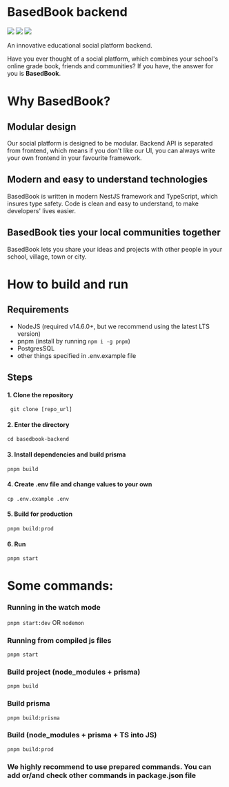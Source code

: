 # BasedBook backend
![](https://img.shields.io/github/actions/workflow/status/nasz-elektryk/basedbook-backend/tests.yml?logo=github-actions&logoColor=white&style=for-the-badge)
![](https://img.shields.io/github/license/nasz-elektryk/basedbook-backend?logo=gnu&style=for-the-badge)
![](https://img.shields.io/github/package-json/v/nasz-elektryk/basedbook-backend?color=yellow&logo=pnpm&logoColor=white&style=for-the-badge)

An innovative educational social platform backend.

Have you ever thought of a social platform, which combines your school's online grade book, friends and communities? If you have, the answer for you is **BasedBook**.

# Why BasedBook?
## Modular design
Our social platform is designed to be modular. Backend API is separated from frontend, which means if you don't like our UI, you can always write your own frontend in your favourite framework.

## Modern and easy to understand technologies
BasedBook is written in modern NestJS framework and TypeScript, which insures type safety. Code is clean and easy to understand, to make developers' lives easier.

## BasedBook ties your local communities together
BasedBook lets you share your ideas and projects with other people in your school, village, town or city.

# How to build and run
## Requirements
- NodeJS (required v14.6.0+, but we recommend using the latest LTS version)
- pnpm (install by running ```npm i -g pnpm```)
- PostgresSQL
- other things specified in .env.example file
## Steps
#### 1. Clone the repository
``` git clone [repo_url]```
#### 2. Enter the directory
``` cd basedbook-backend ```
#### 3. Install dependencies and build prisma
``` pnpm build ```
#### 4. Create .env file and change values to your own
``` cp .env.example .env ```
#### 5. Build for production
``` pnpm build:prod ```
#### 6. Run
``` pnpm start ```


# Some commands:
### Running in the watch mode
``` pnpm start:dev ``` OR ``` nodemon ```

### Running from compiled js files
``` pnpm start ```

### Build project (node_modules + prisma)
``` pnpm build ```

### Build prisma
``` pnpm build:prisma ```

### Build (node_modules + prisma + TS into JS)
``` pnpm build:prod ```

### We highly recommend to use prepared commands. You can add or/and check other commands in package.json file